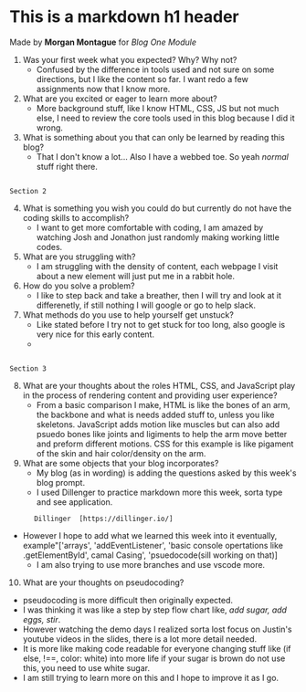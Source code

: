 # This is a markdown h1 header
Made by **Morgan Montague** for *Blog One Module* 
1. Was your first week what you expected? Why? Why not?
    * Confused by the difference in tools used and not sure on some directions, but I like the content so far. I want redo a few assignments now that I know more.
2. What are you excited or eager to learn more about?
    * More background stuff, like I know HTML, CSS, JS but not much else, I need to review the core tools used in this blog because I did it wrong.
3. What is something about you that can only be learned by reading this blog?
    * That I don't know a lot... Also I have a webbed toe. So yeah _normal_ stuff right there. 

```

Section 2

```
4. What is something you wish you could do but currently do not have the coding skills to accomplish?
   * I want to get more comfortable with coding, I am amazed by watching Josh and Jonathon just randomly making working little codes.
5. What are you struggling with?
   * I am struggling with the density of content, each webpage I visit about a new element will just put me in a rabbit hole.
6. How do you solve a problem? 
   * I like to step back and take a breather, then I will try and look at it differenetly, if still nothing I will google or go to help slack.
7. What methods do you use to help yourself get unstuck?
   * Like stated before I try not to get stuck for too long, also google is very nice for this early content.
   * 
```

Section 3

```
8. What are your thoughts about the roles HTML, CSS, and JavaScript play in the process of rendering content and providing user experience?
   * From a basic comparison I make, HTML is like the bones of an arm, the backbone and what is needs added stuff to, unless you like skeletons. JavaScript adds motion like muscles but can also add psuedo bones like joints and ligiments to help the arm move better and preform different motions. CSS for this example is like pigament of the skin and hair color/density on the arm.
9. What are some objects that your blog incorporates?
   * My blog (as in wording) is adding the questions asked by this week's blog prompt.
   * I used Dillenger to practice markdown more this week, sorta type and see application.
```   
      Dillinger  [https://dillinger.io/]
```
* However I hope to add what we learned this week into it eventually, example"['arrays', 'addEventListener', 'basic console opertations like .getElementById', camal Casing', 'psuedocode(sill working on that)]
   * I am also trying to use more branches and use vscode more.
10. What are your thoughts on pseudocoding?
   * pseudocoding is more difficult then originally expected.
   * I was thinking it was like a step by step flow chart like, *add sugar, add eggs, stir*.
   * However watching the demo days I realized sorta lost focus on Justin's youtube videos in the slides, there is a lot more detail needed.
   * It is more like making code readable for everyone changing stuff like (if else, !==, color: white) into more life if your sugar is brown do not use this, you need to use white sugar.
   * I am still trying to learn more on this and I hope to improve it as I go.
